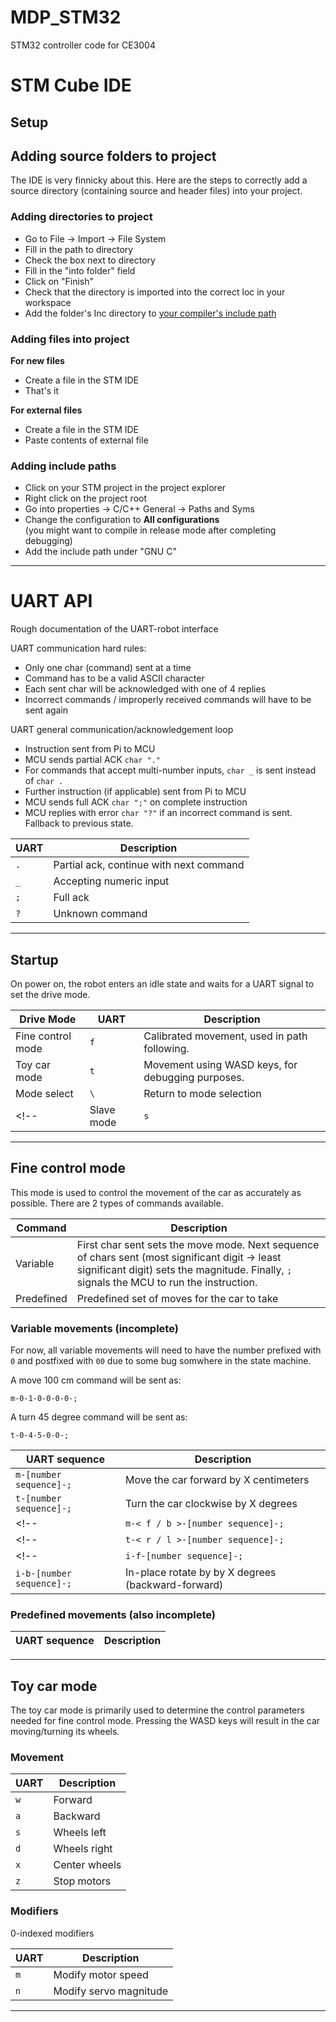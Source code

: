 # MDP_STM32
STM32 controller code for CE3004

# STM Cube IDE

## Setup

## Adding source folders to project
The IDE is very finnicky about this.
Here are the steps to correctly add a source directory
(containing source and header files)
into your project.

### Adding directories to project
- Go to File -> Import -> File System
- Fill in the path to directory
- Check the box next to directory
- Fill in the "into folder" field
- Click on "Finish"
- Check that the directory is imported into the correct loc in your workspace
- Add the folder's Inc directory to [your compiler's include path](#adding-include-paths)

### Adding files into project
**For new files**
- Create a file in the STM IDE
- That's it

**For external files**
- Create a file in the STM IDE
- Paste contents of external file


### Adding include paths
- Click on your STM project in the project explorer
- Right click on the project root
- Go into properties -> C/C++ General -> Paths and Syms
- Change the configuration to **All configurations** \
(you might want to compile in release mode after completing debugging)
- Add the include path under "GNU C"


---

# UART API
Rough documentation of the UART-robot interface

UART communication hard rules:
- Only one char (command) sent at a time
- Command has to be a valid ASCII character
- Each sent char will be acknowledged with one of 4 replies
- Incorrect commands / improperly received commands will have to be sent again

UART general communication/acknowledgement loop
- Instruction sent from Pi to MCU
- MCU sends partial ACK `char "."`
- For commands that accept multi-number inputs, `char _` is sent instead of `char .`
- Further instruction (if applicable) sent from Pi to MCU
- MCU sends full ACK `char ";"` on complete instruction
- MCU replies with error `char "?"` if an incorrect command is sent. Fallback to previous state.

| UART | Description |
| --- | --- |
| `.` | Partial ack, continue with next command |
| `_` | Accepting numeric input |
| `;` | Full ack |
| `?` | Unknown command |

---

## Startup
On power on, the robot enters an idle state and waits for a UART signal to set the drive mode.

| Drive Mode | UART | Description |
| --- | --- | --- |
| Fine control mode | `f` | Calibrated movement, used in path following. |
| Toy car mode | `t` | Movement using WASD keys, for debugging purposes. |
| Mode select | `\` | Return to mode selection |
<!-- | Slave mode | `s` | Movement set using WASDX, todo!() | -->

---

## Fine control mode
This mode is used to control the movement of the car as accurately as possible. There are 2 types of commands available.

| Command | Description |
| --- | --- |
| Variable | First char sent sets the move mode. Next sequence of chars sent (most significant digit -> least significant digit) sets the magnitude. Finally, `;` signals the MCU to run the instruction. |
| Predefined | Predefined set of moves for the car to take |


### Variable movements (incomplete)

For now, all variable movements will need to have the number prefixed with `0` and postfixed with `00` due to some bug somwhere in the state machine.

A move 100 cm command will be sent as:
```
m-0-1-0-0-0-0-;
```

A turn 45 degree command will be sent as:
```
t-0-4-5-0-0-;
```


| UART sequence | Description |
| --- | --- |
| `m-[number sequence]-;` | Move the car forward by X centimeters |
| `t-[number sequence]-;` | Turn the car clockwise by X degrees |
<!-- | `m-< f / b >-[number sequence]-;` | Move the car forwards/backwards by X centimeters | -->
<!-- | `t-< r / l >-[number sequence]-;` | Turn the car clockwise/anticlockwise by X degrees | -->
<!-- | `i-f-[number sequence]-;` | In-place rotate by by X degrees (forward-backward) |
| `i-b-[number sequence]-;` | In-place rotate by by X degrees (backward-forward) | -->


### Predefined movements (also incomplete)
| UART sequence | Description |
| --- | --- |


---

## Toy car mode
The toy car mode is primarily used to determine the control parameters needed for fine control mode.
Pressing the WASD keys will result in the car moving/turning its wheels.

### Movement

| UART | Description |
| --- | --- |
| `w` | Forward |
| `a` | Backward |
| `s` | Wheels left |
| `d` | Wheels right |
| `x` | Center wheels |
| `z` | Stop motors |

### Modifiers
0-indexed modifiers

| UART | Description |
| --- | --- |
| `m` | Modify motor speed |
| `n` | Modify servo magnitude |

<!-- ### Motor and Servo parameters

Motor power and steering angle are modified by:
 - Sending a command listed below
 - Sending a number within the accepted ranges.

sending `p 1` will set the motor power level to its lowest setting.

sending `l 4` will set the steering angle to its largest setting.

| UART | Description |
| --- | --- |
| `p` | Motor **p**ower level (1-8) |
| `l` | Steering **l**ock level (1-4) | -->


---
